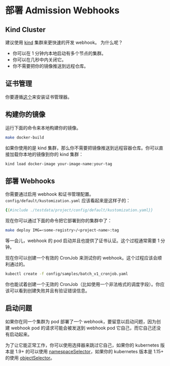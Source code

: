# 部署 Admission Webhooks

## Kind Cluster

建议使用 [kind](../reference/kind.md) 集群来更快速的开发 webhook。
为什么呢？

- 你可以在 1 分钟内本地启动有多个节点的集群。
- 你可以在几秒中内关闭它。
- 你不需要把你的镜像推送到远程仓库。

## 证书管理

你要遵循[这个](./cert-manager.md)来安装证书管理器。


## 构建你的镜像

运行下面的命令来本地构建你的镜像。

```bash
make docker-build
```

如果你使用的是 kind 集群，那么你不需要把镜像推送到远程容器仓库。你可以直接加载你本地的镜像到你的 kind 集群：

```bash
kind load docker-image your-image-name:your-tag
```

## 部署 Webhooks

你需要通过启用 webhook 和证书管理配置。`config/default/kustomization.yaml` 应该看起来是这样子的：

```yaml
{{#include ./testdata/project/config/default/kustomization.yaml}}
```

现在你可以通过下面的命令把它部署到你的集群中了：

```bash
make deploy IMG=<some-registry>/<project-name>:tag
```

等一会儿，webhook 的 pod 启动并且也提供了证书认证。这个过程通常需要 1 分钟。

现在你可以创建一个有效的 CronJob 来测试你的 webhook。这个过程应该会顺利通过的。

```bash
kubectl create -f config/samples/batch_v1_cronjob.yaml
```

你也能试着创建一个无效的 CronJob（比如使用一个非法格式的调度字段）。你应该可以看到创建失败并且有验证错误信息。

<aside class="note warning">

<h1>启动问题</h1>

如果你在同一个集群为 pod 部署了一个 webhook，要留意以启动问题，因为创建 webhook pod 的请求可能会被发送到 webhook pod 它自己，而它自己还没有启动起来。

为了让它能正常工作，你可以使用选择器来跳过它自己，如果你的 kubernetes 版本是 1.9+ 的可以使用 [namespaceSelector]，如果你的 kubernetes 版本是 1.15+ 的使用 [objectSelector]。

</aside>

[namespaceSelector]: https://github.com/kubernetes/api/blob/kubernetes-1.14.5/admissionregistration/v1beta1/types.go#L189-L233
[objectSelector]: https://github.com/kubernetes/api/blob/kubernetes-1.15.2/admissionregistration/v1beta1/types.go#L262-L274
